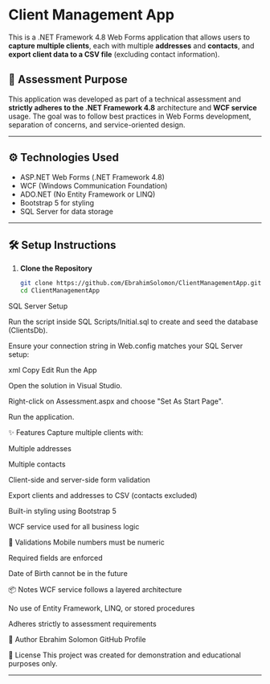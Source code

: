 # Client Management App

This is a .NET Framework 4.8 Web Forms application that allows users to **capture multiple clients**, each with multiple **addresses** and **contacts**, and **export client data to a CSV file** (excluding contact information).

## 💼 Assessment Purpose

This application was developed as part of a technical assessment and **strictly adheres to the .NET Framework 4.8** architecture and **WCF service** usage. The goal was to follow best practices in Web Forms development, separation of concerns, and service-oriented design.

---

## ⚙️ Technologies Used

- ASP.NET Web Forms (.NET Framework 4.8)
- WCF (Windows Communication Foundation)
- ADO.NET (No Entity Framework or LINQ)
- Bootstrap 5 for styling
- SQL Server for data storage

---

## 🛠️ Setup Instructions

1. **Clone the Repository**
   ```bash
   git clone https://github.com/EbrahimSolomon/ClientManagementApp.git
   cd ClientManagementApp
SQL Server Setup

Run the script inside SQL Scripts/Initial.sql to create and seed the database (ClientsDb).

Ensure your connection string in Web.config matches your SQL Server setup:

xml
Copy
Edit
<connectionStrings>
  <add name="ClientDb" connectionString="Data Source=.\SQLEXPRESS;Initial Catalog=ClientsDb;Integrated Security=True;" />
</connectionStrings>
Run the App

Open the solution in Visual Studio.

Right-click on Assessment.aspx and choose "Set As Start Page".

Run the application.

✨ Features
Capture multiple clients with:

Multiple addresses

Multiple contacts

Client-side and server-side form validation

Export clients and addresses to CSV (contacts excluded)

Built-in styling using Bootstrap 5

WCF service used for all business logic

🧪 Validations
Mobile numbers must be numeric

Required fields are enforced

Date of Birth cannot be in the future

📦 Notes
WCF service follows a layered architecture

No use of Entity Framework, LINQ, or stored procedures

Adheres strictly to assessment requirements

📧 Author
Ebrahim Solomon
GitHub Profile

📝 License
This project was created for demonstration and educational purposes only.

---
